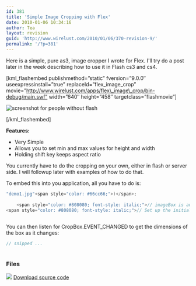 ```yaml
---
id: 381
title: 'Simple Image Cropping with Flex'
date: 2010-01-06 10:34:16
author: Tea
layout: revision
guid: 'http://www.wirelust.com/2010/01/06/370-revision-9/'
permalink: '/?p=381'
---
```


Here is a simple, pure as3, image cropper I wrote for Flex. I'll try do a post later in the week describing how to use it in Flash cs3 and cs4.

\[kml\_flashembed publishmethod=”static” fversion=”9.0.0″ useexpressinstall=”true” replaceId=”flex\_image\_crop” movie=”http://www.wirelust.com/apps/flex\_image\_crop/bin-debug/main.swf” width=”640″ height=”458″ targetclass=”flashmovie”\]

![screenshot for people without flash](/apps/flex_image_crop/flex_image_crop_20100106.jpg)

\[/kml\_flashembed\]

**Features:**

- Very Simple
- Allows you to set min and max values for height and width
- Holding shift key keeps aspect ratio

You currently have to do the cropping on your own, either in flash or server side. I will followup later with examples of how to do that.

To embed this into you application, all you have to do is:

```actionscript
"demo1.jpg"<span style="color: #66cc66;">)</span>;
	
	<span style="color: #808080; font-style: italic;">// imageBox is an mx:HBox in my mxml</span>
<span style="color: #808080; font-style: italic;">// Set up the initial crop</span>
 
```

You can then listen for CropBox.EVENT\_CHANGED to get the dimensions of the box as it changes:

```javascript
// snipped ...
 
```

### Files

[![](http://www.wirelust.com/img/famfamicons/icons/page_white_put.png)](http://www.wirelust.com/apps/flex_image_crop/flex_image_crop_20100106.zip) [Download source code](http://www.wirelust.com/apps/flex_image_crop/flex_image_crop_20100106.zip)